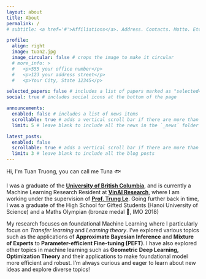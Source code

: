 ```yaml
---
layout: about
title: About
permalink: /
# subtitle: <a href='#'>Affiliations</a>. Address. Contacts. Motto. Etc.

profile:
  align: right
  image: tuan2.jpg
  image_circular: false # crops the image to make it circular
  # more_info: >
  #   <p>555 your office number</p>
  #   <p>123 your address street</p>
  #   <p>Your City, State 12345</p>

selected_papers: false # includes a list of papers marked as "selected={true}"
social: true # includes social icons at the bottom of the page

announcements:
  enabled: false # includes a list of news items
  scrollable: true # adds a vertical scroll bar if there are more than 3 news items
  limit: 5 # leave blank to include all the news in the `_news` folder

latest_posts:
  enabled: false
  scrollable: true # adds a vertical scroll bar if there are more than 3 new posts items
  limit: 3 # leave blank to include all the blog posts
---
```


Hi, I'm Tuan Truong, you can call me Tuna 🐟

I was a graduate of the [**University of British Columbia**](https://www.ubc.ca/), and is currently a Machine Learning Research Resident at [**VinAI Research**](https://vinai.io), where I am working under the supervision of [**Prof. Trung Le**](https://research.monash.edu/en/persons/trung-le). Going further back in time, I was a graduate of the High School for Gifted Students (Hanoi University of Science) and a Maths Olympian (bronze medal 🥉, IMO 2018)

My research focuses on foundational Machine Learning where I particularly focus on *Transfer learning* and *Learning theory*. I’ve explored various topics such as the applications of **Approximate Bayesian Inference** and **Mixture of Experts** to **Parameter-efficient Fine-tuning (PEFT)**. I have also explored other topics in machine learning such as **Geometric Deep Learning, Optimization Theory** and their applications to make foundational model more efficient and robust. I’m always curious and eager to learn about new ideas and explore diverse topics!


